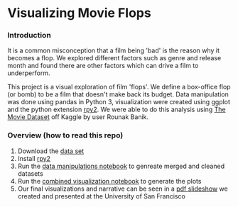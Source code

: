 # Visualizing Movie Flops

### Introduction
It is a common misconception that a film being 'bad' is the reason why it becomes a flop. We explored different factors such as genre and release month and found there are other factors which can drive a film to underperform.

This project is a visual exploration of film 'flops'. We define a box-office flop (or bomb) to be a film that doesn't make back its budget. Data manipulation was done using pandas in Python 3, visualization were created using ggplot and the python extension [rpy2](https://rpy2.readthedocs.io/en/latest/). We were able to do this analysis using [The Movie Dataset](https://www.kaggle.com/rounakbanik/the-movies-dataset) off Kaggle by user Rounak Banik.

### Overview (how to read this repo)
1. Download the [data set](https://www.kaggle.com/rounakbanik/the-movies-dataset)
2. Install [rpy2](https://rpy2.readthedocs.io/en/latest/)
3. Run the [data manipulations notebook](https://github.com/njparker1993/movie_visualization/blob/master/dataset_wide_data_manipulations.ipynb) to genreate merged and cleaned datasets
4. Run the [combined visualization notebook](https://github.com/njparker1993/movie_visualization/blob/master/final_combined_notebooks.ipynb) to generate the plots
5. Our final visualizations and narrative can be seen in a [pdf slideshow](https://github.com/njparker1993/movie_visualization/blob/master/Visualization_Presentation.pdf) we created and presented at the University of San Francisco
